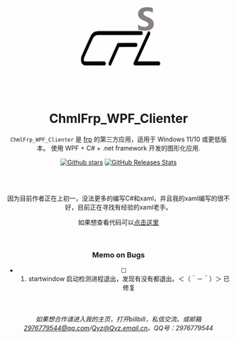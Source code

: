 <p align="center">
    <img src=".github/icon/CWC.png"
        height="195">
</p>

<div align="center">

# ChmlFrp_WPF_Clienter

`ChmlFrp_WPF_Clienter` 是 [frp](https://github.com/fatedier/frp) 的第三方应用，适用于 Windows 11/10 或更低版本。 使用 WPF + C# + .net framework 开发的图形化应用.

<a href="https://github.com/Qianyiaz/ChmlFrp_WPF_Clienter">![Github stars](https://img.shields.io/github/stars/Qianyiaz/ChmlFrp_WPF_Clienter.svg)</a>
[![GitHub Releases Stats](https://img.shields.io/github/downloads/Qianyiaz/ChmlFrp_WPF_Clienter/total.svg?logo=github)](https://github.com/Qianyiaz/ChmlFrp_WPF_Clienter)

<br/>

<br/>

因为目前作者正在上初一，没法更多的编写C#和xaml，并且我的xaml编写的很不好，目前正在寻找有经验的xaml老手。

如果想查看代码可以[点击这里](/.code/ChmlFrp_WPF_Clienter)

<br/>

### Memo on Bugs

- [ ] 1. startwindow 启动检测进程退出，发现有没有都退出。＜（＾－＾）＞ 已修复

<br/>

###### 如果想合作请进入我的主页，打开billbill，私信交流。或邮箱<2976779544@qq.com>/Qyz@Qyz.email.cn。QQ号：2976779544

</div>
